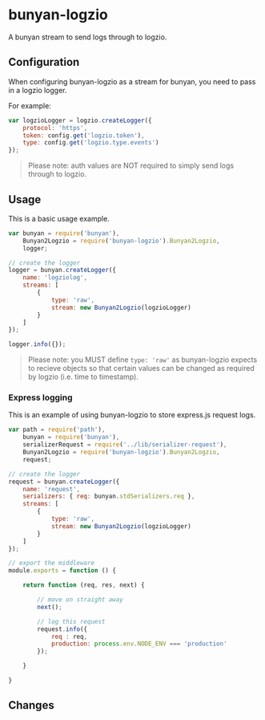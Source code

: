 bunyan-logzio
=============

A bunyan stream to send logs through to logzio.

## Configuration

When configuring bunyan-logzio as a stream for bunyan, you need to pass in a logzio logger.

For example:

```javascript
var logzioLogger = logzio.createLogger({
	protocol: 'https',
	token: config.get('logzio.token'),
	type: config.get('logzio.type.events')
});
```
> Please note: auth values are NOT required to simply send logs through to logzio.

## Usage

This is a basic usage example.

```javascript
var bunyan = require('bunyan'),
	Bunyan2Logzio = require('bunyan-logzio').Bunyan2Logzio,
	logger;

// create the logger
logger = bunyan.createLogger({
	name: 'logziolog',
	streams: [
		{
			type: 'raw',
			stream: new Bunyan2Logzio(logzioLogger)
		}
	]
});

logger.info({});
```

> Please note: you MUST define `type: 'raw'` as bunyan-logzio expects to recieve objects so that certain values can be changed as required by logzio (i.e. time to timestamp).

### Express logging

This is an example of using bunyan-logzio to store express.js request logs.

```javascript
var path = require('path'),
	bunyan = require('bunyan'),
	serializerRequest = require('../lib/serializer-request'),
	Bunyan2Logzio = require('bunyan-logzio').Bunyan2Logzio,
	request;

// create the logger
request = bunyan.createLogger({
	name: 'request',
	serializers: { req: bunyan.stdSerializers.req },
	streams: [
		{
			type: 'raw',
			stream: new Bunyan2Logzio(logzioLogger)
		}
	]
});

// export the middleware
module.exports = function () {

	return function (req, res, next) {

		// move on straight away
		next();

		// log this request
		request.info({
			req : req,
			production: process.env.NODE_ENV === 'production'
		});

	}

}
```

Changes
-------

[bunyanlogziohistory]: https://github.com/jksdua/bunyan-logzio/blob/master/History.md "bunyan-logzio history"
